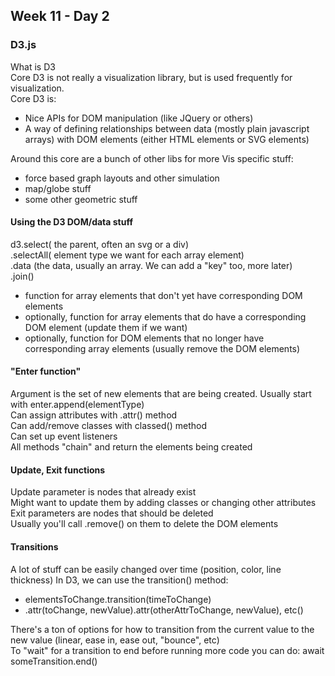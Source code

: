 ## Week 11 - Day 2
### D3.js
What is D3  
Core D3 is not really a visualization library, but is used frequently for visualization.  
Core D3 is:

* Nice APIs for DOM manipulation (like JQuery or others)
* A way of defining relationships between data (mostly plain javascript arrays) with DOM elements (either HTML elements or SVG elements)

Around this core are a bunch of other libs for more Vis specific stuff:

* force based graph layouts and other simulation 
* map/globe stuff
* some other geometric stuff

#### Using the D3 DOM/data stuff
d3.select( the parent, often an svg or a div)  
.selectAll( element type we want for each array element)  
.data (the data, usually an array. We can add a "key" too, more later)  
.join() 

* function for array elements that don't yet have corresponding DOM elements
* optionally, function for array elements that do have a corresponding DOM element (update them if we want)
* optionally, function for DOM elements that no longer have corresponding array elements (usually remove the DOM elements)

#### "Enter function"
Argument is the set of new elements that are being created. Usually start with enter.append(elementType)  
Can assign attributes with .attr() method  
Can add/remove classes with classed() method  
Can set up event listeners  
All methods "chain" and return the elements being created

#### Update, Exit functions
Update parameter is nodes that already exist  
Might want to update them by adding classes or changing other attributes  
Exit parameters are nodes that should be deleted  
Usually you'll call .remove() on them to delete the DOM elements

#### Transitions
A lot of stuff can be easily changed over time (position, color, line thickness) In D3, we can use the transition() method: 

* elementsToChange.transition(timeToChange) 
* .attr(toChange, newValue).attr(otherAttrToChange, newValue), etc()

There's a ton of options for how to transition from the current value to the new value (linear, ease in, ease out, "bounce", etc)  
To "wait" for a transition to end before running more code you can do: await someTransition.end()
